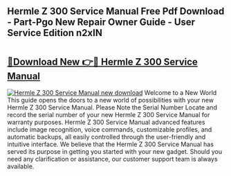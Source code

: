 ## Hermle Z 300 Service Manual Free Pdf Download - Part-Pgo New Repair Owner Guide - User Service Edition n2xIN

# <h2><a href="http://bc62605.oget.top/?id=Hermle+Z+300+Service+Manual">🔗Download New 👉🔴 Hermle Z 300 Service Manual</a></h2>

[![Hermle Z 300 Service Manual new download](https://i.imgur.com/5g1atiW.png)](http://bc62605.oget.top/?id=Hermle+Z+300+Service+Manual)
Welcome to a New World This guide opens the doors to a new world of possibilities with your new Hermle Z 300 Service Manual. Please Note the Serial Number Locate and record the serial number of your new Hermle Z 300 Service Manual for warranty purposes. Hermle Z 300 Service Manual advanced features include image recognition, voice commands, customizable profiles, and automatic backups, all easily controlled through the user-friendly and intuitive interface. We believe that the Hermle Z 300 Service Manual has served its purpose in getting you started with your new gadget. Should you need any clarification or assistance, our customer support team is always available.
